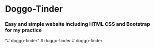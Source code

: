 # Doggo-Tinder
### Easy and simple website including HTML CSS and Bootstrap for my practice
"# doggo-tinder" 
#   d o g g o - t i n d e r  
 #   d o g g o - t i n d e r  
 